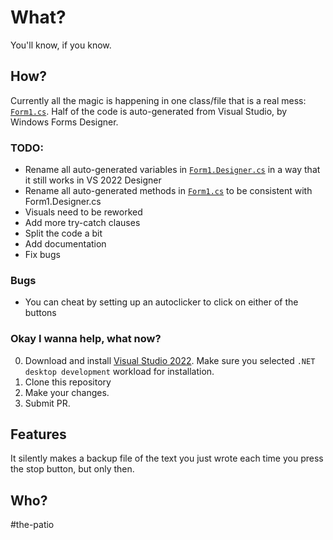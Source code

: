 # What?

You'll know, if you know.

## How?

Currently all the magic is happening in one class/file that is a real mess: [`Form1.cs`](WriteOrDie/Form1.cs). Half of the code is auto-generated from Visual Studio, by Windows Forms Designer.

### TODO:

- Rename all auto-generated variables in [`Form1.Designer.cs`](WriteOrDie/Form1.Designer.cs) in a way that it still works in VS 2022 Designer
- Rename all auto-generated methods in [`Form1.cs`](WriteOrDie/Form1.cs) to be consistent with Form1.Designer.cs
- Visuals need to be reworked
- Add more try-catch clauses
- Split the code a bit
- Add documentation
- Fix bugs

### Bugs

- You can cheat by setting up an autoclicker to click on either of the buttons

### Okay I wanna help, what now?

0. Download and install [Visual Studio 2022](https://docs.microsoft.com/en-us/visualstudio/install/install-visual-studio?view=vs-2022). Make sure you selected `.NET desktop development` workload for installation.
1. Clone this repository
2. Make your changes.
3. Submit PR.

## Features

It silently makes a backup file of the text you just wrote each time you press the stop button, but only then.

## Who?

#the-patio
